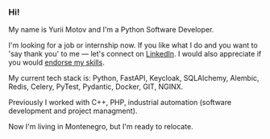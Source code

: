 ### Hi!

My name is Yurii Motov and I'm a Python Software Developer.

I'm looking for a job or internship now. If you like what I do and you want to 'say thank you' to me — let's connect on [LinkedIn](https://www.linkedin.com/in/yurii-motov/). I would also appreciate if you would [endorse my skills](https://www.linkedin.com/help/linkedin/answer/a566100).

My current tech stack is: Python, FastAPI, Keycloak, SQLAlchemy, Alembic, Redis, Celery, PyTest, Pydantic, Docker, GIT, NGINX.

Previously I worked with C++, PHP, industrial automation (software development and project managment).

Now I'm living in Montenegro, but I'm ready to relocate.
